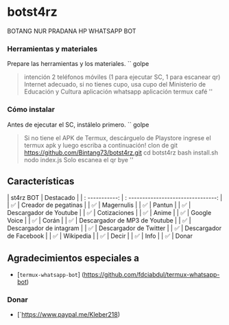 # botst4rz
 BOTANG NUR PRADANA HP WHATSAPP BOT

 ### Herramientas y materiales
 Prepare las herramientas y los materiales.
 `` golpe
 > intención
 > 2 teléfonos móviles (1 para ejecutar SC, 1 para escanear qr)
 > Internet adecuado, si no tienes cupo, usa cupo del Ministerio de Educación y Cultura
 > aplicación whatsapp
 > aplicación termux
 > café
 ''

 ### Cómo instalar
 Antes de ejecutar el SC, instálelo primero.
 `` golpe
 > Si no tiene el APK de Termux, descárguelo de Playstore
 > ingrese el termux apk y luego escriba a continuación!
 > clon de git https://github.com/Bintang73/botst4rz.git
 > cd botst4rz
 > bash install.sh
 > nodo index.js
 > Solo escanea el qr bye
 ''

 ## Características

 |  st4rz BOT |  Destacado |
 |  : -----------: |  : --------------------------------: |
 |  ✅ |  Creador de pegatinas |
 |  ✅ |  Magernulis |
 |  ✅ |  Pantun |
 |  ✅ |  Descargador de Youtube |
 |  ✅ |  Cotizaciones |
 |  ✅ |  Anime |
 |  ✅ |  Google Voice |
 |  ✅ |  Corán |
 |  ✅ |  Descargador de MP3 de Youtube |
 |  ✅ |  Descargador de intagram |
 |  ✅ |  Descargador de Twitter |
 |  ✅ |  Descargador de Facebook |
 |  ✅ |  Wikipedia |
 |  ✅ |  Decir |
 |  ✅ |  Info |
 |  ✅ |  Donar

 ## Agradecimientos especiales a
 * [`termux-whatsapp-bot`] (https://github.com/fdciabdul/termux-whatsapp-bot)

 ### Donar
 * [`https://www.paypal.me/Kleber218)
